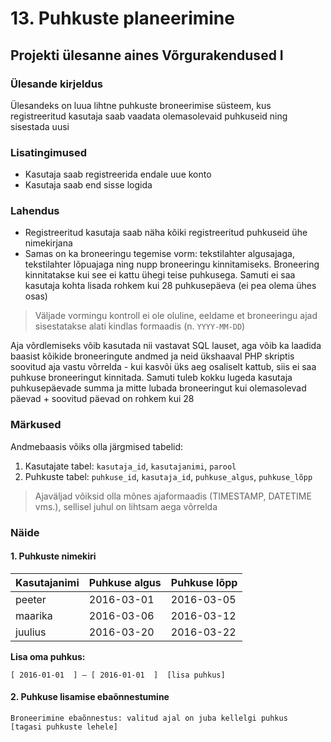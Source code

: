 # 13. Puhkuste planeerimine

## Projekti ülesanne aines Võrgurakendused I

### Ülesande kirjeldus

Ülesandeks on luua lihtne puhkuste broneerimise süsteem, kus registreeritud kasutaja saab vaadata olemasolevaid puhkuseid ning sisestada uusi

### Lisatingimused

  * Kasutaja saab registreerida endale uue konto
  * Kasutaja saab end sisse logida

### Lahendus

  * Registreeritud kasutaja saab näha kõiki registreeritud puhkuseid ühe nimekirjana
  * Samas on ka broneeringu tegemise vorm: tekstilahter algusajaga, tekstilahter lõpuajaga ning nupp broneeringu kinnitamiseks. Broneering kinnitatakse kui see ei kattu ühegi teise puhkusega. Samuti ei saa kasutaja kohta lisada rohkem kui 28 puhkusepäeva (ei pea olema ühes osas)

> Väljade vormingu kontroll ei ole oluline, eeldame et broneeringu ajad sisestatakse alati kindlas formaadis (n. `YYYY-MM-DD`)

Aja võrdlemiseks võib kasutada nii vastavat SQL lauset, aga võib ka laadida baasist kõikide broneeringute andmed ja neid ükshaaval PHP skriptis soovitud aja vastu võrrelda - kui kasvõi üks aeg osaliselt kattub, siis ei saa puhkuse broneeringut kinnitada. Samuti tuleb kokku lugeda kasutaja puhkusepäevade summa ja mitte lubada broneeringut kui olemasolevad päevad + soovitud päevad on rohkem kui 28

### Märkused

Andmebaasis võiks olla järgmised tabelid:

  1. Kasutajate tabel: `kasutaja_id`, `kasutajanimi`, `parool`
  1. Puhkuste tabel: `puhkuse_id`, `kasutaja_id`, `puhkuse_algus`, `puhkuse_lõpp`

> Ajaväljad võiksid olla mõnes ajaformaadis (TIMESTAMP, DATETIME vms.), sellisel juhul on lihtsam aega võrrelda

### Näide

#### 1. Puhkuste nimekiri

| Kasutajanimi | Puhkuse algus | Puhkuse lõpp |
|----|----|----|
| peeter | 2016-03-01 | 2016-03-05 |
| maarika | 2016-03-06 | 2016-03-12 |
| juulius | 2016-03-20 | 2016-03-22 |

**Lisa oma puhkus:**
```
[ 2016-01-01  ] – [ 2016-01-01  ]  [lisa puhkus]
```

#### 2. Puhkuse lisamise ebaõnnestumine

```
Broneerimine ebaõnnestus: valitud ajal on juba kellelgi puhkus
[tagasi puhkuste lehele]
```

